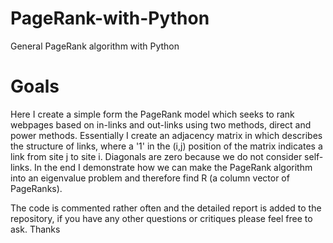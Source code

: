 # PageRank-with-Python
General PageRank algorithm with Python

# Goals
Here I create a simple form the PageRank model which seeks to rank webpages based on in-links and out-links using two methods, direct and power methods. Essentially I create an adjacency matrix in which describes the structure of links, where a '1' in the (i,j) position of the matrix indicates a link from site j to site i. Diagonals are zero because we do not consider self-links. In the end I demonstrate how we can make the PageRank algorithm into an eigenvalue problem and therefore find R (a column vector of PageRanks).

The code is commented rather often and the detailed report is added to the repository, if you have any other questions or critiques please feel free to ask. Thanks
